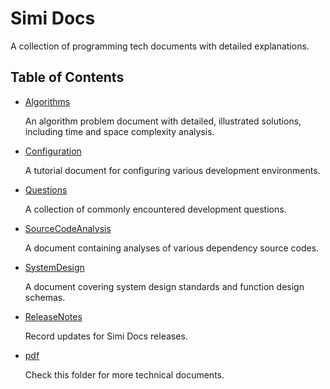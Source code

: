 # Simi Docs
A collection of programming tech documents with detailed explanations.

## Table of Contents
- [Algorithms](docs/Algorithms.md)

  An algorithm problem document with detailed, illustrated solutions, including time and space complexity analysis.
- [Configuration](docs/Configuration.md)

  A tutorial document for configuring various development environments.  
- [Questions](docs/Questions.md)

  A collection of commonly encountered development questions.

- [SourceCodeAnalysis](docs/SourceCodeAnalysis.md)

  A document containing analyses of various dependency source codes.
- [SystemDesign](docs/SystemDesign.md)

  A document covering system design standards and function design schemas.
- [ReleaseNotes](docs/ReleaseNotes.md)

  Record updates for Simi Docs releases.
- [pdf](./pdf/)

  Check this folder for more technical documents.
